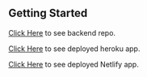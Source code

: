 ## Getting Started

[Click Here](https://github.com/amr745/full-stack-mern-on-mobile-backend) to see backend repo.

[Click Here](https://barberbackendar.herokuapp.com) to see deployed heroku app.

[Click Here]() to see deployed Netlify app.